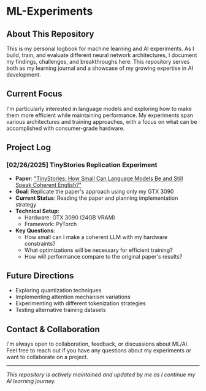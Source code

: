 # ML-Experiments

## About This Repository
This is my personal logbook for machine learning and AI experiments. As I build, train, and evaluate different neural network architectures, I document my findings, challenges, and breakthroughs here. This repository serves both as my learning journal and a showcase of my growing expertise in AI development.

## Current Focus
I'm particularly interested in language models and exploring how to make them more efficient while maintaining performance. My experiments span various architectures and training approaches, with a focus on what can be accomplished with consumer-grade hardware.

## Project Log

### [02/26/2025] TinyStories Replication Experiment
- **Paper**: ["TinyStories: How Small Can Language Models Be and Still Speak Coherent English?"](https://arxiv.org/abs/2305.07759)
- **Goal**: Replicate the paper's approach using only my GTX 3090
- **Current Status**: Reading the paper and planning implementation strategy
- **Technical Setup**: 
  - Hardware: GTX 3090 (24GB VRAM)
  - Framework: PyTorch
- **Key Questions**:
  - How small can I make a coherent LLM with my hardware constraints?
  - What optimizations will be necessary for efficient training?
  - How will performance compare to the original paper's results?

## Future Directions
- Exploring quantization techniques
- Implementing attention mechanism variations
- Experimenting with different tokenization strategies
- Testing alternative training datasets

## Contact & Collaboration
I'm always open to collaboration, feedback, or discussions about ML/AI. Feel free to reach out if you have any questions about my experiments or want to collaborate on a project.

---
*This repository is actively maintained and updated by me as I continue my AI learning journey.*
